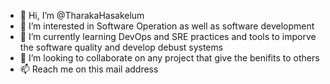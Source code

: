 - 👋 Hi, I’m @TharakaHasakelum
- 👀 I’m interested in Software Operation as well as software development  
- 🌱 I’m currently learning DevOps and SRE practices and tools to imporve the software quality and develop debust systems
- 💞️ I’m looking to collaborate on any project that give the benifits to others
- 📫 Reach me on this mail address 

<!---
TharakaHasakelum/TharakaHasakelum is a ✨ special ✨ repository because its `README.md` (this file) appears on your GitHub profile.
You can click the Preview link to take a look at your changes.
--->

